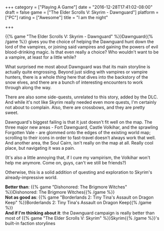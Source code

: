 +++
category = ["Playing A Game"]
date = "2016-12-28T17:41:02-08:00"
draft = false
game = ["The Elder Scrolls V: Skyrim - Dawnguard"]
platform = ["PC"]
rating = ["Awesome"]
title = "I am the night"

+++

{{% game "The Elder Scrolls V: Skyrim - Dawnguard" %}}Dawnguard{{% /game %}} gives you the choice of helping the Dawnguard hunt down the lord of the vampires, or joining said vampires and gaining the powers of evil blood-drinking magic.  Is that even really a choice?  Who wouldn't want to be a vampire, at least for a little while?

What surprised me most about Dawnguard was that its main storyline is actually quite engrossing.  Beyond just siding with vampires or vampire hunters, there is a whole <i>thing</i> here that dives into the backstory of the snow elves, and there are a bunch of interesting encounters to work through along the way.

There are also some side-quests, unrelated to this story, added by the DLC.  And while it's not like Skyrim really needed even more quests, I'm certainly not about to complain.  Also, there are crossbows, and they are pretty sweet.

Dawnguard's biggest failing is that it just doesn't fit well on the map.  The three major new areas - Fort Dawnguard, Castle Volkihar, and the sprawling Forgotten Vale - are glommed onto the edges of the existing world map; scrolling to their icons in order to fast-travel doesn't always work that well.  And another area, the Soul Cairn, isn't really on the map at all.  Really cool place, but navigating it was a pain.

(It's also a little annoying that, if I cure my vampirism, the Volkihar won't help me anymore.  Come on, guys, can't we still be friends?)

Otherwise, this is a solid addition of questing and exploration to Skyrim's already-impressive world.

<b>Better than</b>: {{% game "Dishonored: The Brigmore Witches" %}}Dishonored: The Brigmore Witches{{% /game %}}  
<b>Not as good as</b>: {{% game "Borderlands 2: Tiny Tina's Assault on Dragon Keep" %}}Borderlands 2: Tiny Tina's Assault on Dragon Keep{{% /game %}}  
<b>And if I'm thinking about it</b>: the Dawnguard campaign is really better than most of {{% game "The Elder Scrolls V: Skyrim" %}}Skyrim{{% /game %}}'s built-in faction storylines
